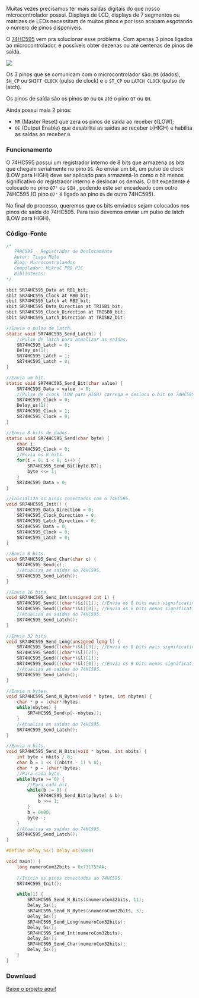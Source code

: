 Muitas vezes precisamos ter mais saídas digitais do que nosso microcontrolador possui. Displays de LCD, displays de 7 segmentos ou matrizes de LEDs necessitam de muitos pinos e por isso acabam esgotando o número de pinos disponíveis.

O [74HC595](http://www.ti.com/lit/ds/symlink/sn74hc595.pdf) vem pra solucionar esse problema. Com apenas 3 pinos ligados ao microcontrolador, é possíveis obter dezenas ou até centenas de pinos de saída.

![](http://www.microcontrolandos.com.br/github/PIC_74HC595/2.png)

Os 3 pinos que se comunicam com o microcontrolador são: `DS` (dados), `SH_CP` ou `SHIFT CLOCK` (pulso de clock) e o `ST_CP` ou `LATCH CLOCK` (pulso de latch).

Os pinos de saída são os pinos `Q0` ou `QA` até o pino `Q7` ou `QH`.

Ainda possui mais 2 pinos: 

* `MR` (Master Reset) que zera os pinos de saída ao receber `0`(LOW);
* `OE` (Output Enable) que desabilita as saídas ao receber `1`(HIGH) e habilita as saídas ao receber `0`.

### Funcionamento

O 74HC595 possui um registrador interno de 8 bits que armazena os bits que chegam serialmente no pino `DS`. Ao enviar um bit, um pulso de clock (LOW para HIGH) deve ser aplicado para armazená-lo como o bit menos significativo do registrador interno e deslocar os demais. O bit excedente é colocado no pino `Q7'` ou `SQH` , podendo este ser encadeado com outro 74HC595 (O pino `Q7'` é ligado ao pino `DS` de outro 74HC595).

No final do processo, queremos que os bits enviados sejam colocados nos pinos de saída do 74HC595. Para isso devemos enviar um pulso de latch (LOW para HIGH).

### Código-Fonte

```c
/*
   74HC595 - Registrador de Deslocamento
   Autor: Tiago Melo
   Blog: Microcontrolandos
   Compilador: MikroC PRO PIC
   Bibliotecas:
*/

sbit SR74HC595_Data at RB1_bit;
sbit SR74HC595_Clock at RB0_bit;
sbit SR74HC595_Latch at RB2_bit;
sbit SR74HC595_Data_Direction at TRISB1_bit;
sbit SR74HC595_Clock_Direction at TRISB0_bit;
sbit SR74HC595_Latch_Direction at TRISB2_bit;

//Envia o pulso de latch.
static void SR74HC595_Send_Latch() {
    //Pulso de latch para atualizar as saídas.
    SR74HC595_Latch = 0;
    Delay_us(1);
    SR74HC595_Latch = 1;
    SR74HC595_Latch = 0;
}

//Envia um bit.
static void SR74HC595_Send_Bit(char value) {
    SR74HC595_Data = value != 0;
    //Pulso de clock (LOW para HIGH) carrega e desloca o bit no 74HC595.
    SR74HC595_Clock = 0;
    Delay_us(1);
    SR74HC595_Clock = 1;
    SR74HC595_Clock = 0;
}

//Envia 8 bits de dados.
static void SR74HC595_Send(char byte) {
    char i;
    SR74HC595_Clock = 0;
    //Envia os 8 bits.
    for(i = 0; i < 8; i++) {
        SR74HC595_Send_Bit(byte.B7);
        byte <<= 1;
    }
    SR74HC595_Data = 0;
}

//Inicializa os pinos conectados com o 74HC595.
void SR74HC595_Init() {
    SR74HC595_Data_Direction = 0;
    SR74HC595_Clock_Direction = 0;
    SR74HC595_Latch_Direction = 0;
    SR74HC595_Data = 0;
    SR74HC595_Clock = 0;
    SR74HC595_Latch = 0;
}

//Envia 8 bits.
void SR74HC595_Send_Char(char c) {
    SR74HC595_Send(c);
    //Atualiza as saídas do 74HC595.
    SR74HC595_Send_Latch();
}

//Envia 16 bits.
void SR74HC595_Send_Int(unsigned int i) {
    SR74HC595_Send(((char*)&i)[1]); //Envia os 8 bits mais significativos.
    SR74HC595_Send(((char*)&i)[0]); //Envia os 8 bits menos significativos.
    //Atualiza as saídas do 74HC595.
    SR74HC595_Send_Latch();
}

//Envia 32 bits.
void SR74HC595_Send_Long(unsigned long l) {
    SR74HC595_Send(((char*)&l)[3]); //Envia os 8 bits mais significativos.
    SR74HC595_Send(((char*)&l)[2]);
    SR74HC595_Send(((char*)&l)[1]);
    SR74HC595_Send(((char*)&l)[0]); //Envia os 8 bits menos significativos.
    //Atualiza as saídas do 74HC595.
    SR74HC595_Send_Latch();
}

//Envia n bytes.
void SR74HC595_Send_N_Bytes(void * bytes, int nbytes) {
    char * p = (char*)bytes;
    while(nbytes) {
        SR74HC595_Send(p[--nbytes]);
    }
    //Atualiza as saídas do 74HC595.
    SR74HC595_Send_Latch();
}

//Envia n bits.
void SR74HC595_Send_N_Bits(void * bytes, int nbits) {
    int byte = nbits / 8;
    char b = 1 << ((nbits - 1) % 8);
    char * p = (char*)bytes;
    //Para cada byte.
    while(byte >= 0) {
        //Para cada bit.
        while(b != 0) {
            SR74HC595_Send_Bit(p[byte] & b);
            b >>= 1;
        }
        b = 0x80;
        byte--;
    }
    //Atualiza as saídas do 74HC595.
    SR74HC595_Send_Latch();
}

#define Delay_5s() Delay_ms(5000)

void main() {
    long numeroCom32bits = 0x711755AA;
    
    //Inicia os pinos conectados ao 74HC595.
    SR74HC595_Init();

    while(1) {
        SR74HC595_Send_N_Bits(&numeroCom32bits, 11);
        Delay_5s();
        SR74HC595_Send_N_Bytes(&numeroCom32bits, 3);
        Delay_5s();
        SR74HC595_Send_Long(numeroCom32bits);
        Delay_5s();
        SR74HC595_Send_Int(numeroCom32bits);
        Delay_5s();
        SR74HC595_Send_Char(numeroCom32bits);
        Delay_5s();
    }
}
```

### Download

[Baixe o projeto aqui!](http://www.microcontrolandos.com.br/link/microcontrolandos-github)